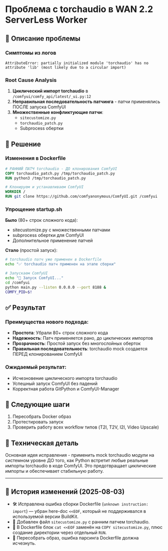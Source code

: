 # Проблема с torchaudio в WAN 2.2 ServerLess Worker

## 🔴 Описание проблемы

### Симптомы из логов

```
AttributeError: partially initialized module 'torchaudio' has no attribute 'lib' (most likely due to a circular import)
```

### Root Cause Analysis

1. **Циклический импорт torchaudio** в `/comfyui/comfy_api/latest/_ui.py:12`
2. **Неправильная последовательность патчинга** - патчи применялись ПОСЛЕ запуска ComfyUI
3. **Множественные конфликтующие патчи**:
    - `sitecustomize.py`
    - `torchaudio_patch.py`
    - Subprocess обертки

## 🔧 Решение

### Изменения в Dockerfile

```dockerfile
# РАННИЙ ПАТЧ torchaudio - ДО клонирования ComfyUI
COPY torchaudio_patch.py /tmp/torchaudio_patch.py
RUN python3 /tmp/torchaudio_patch.py

# Клонируем и устанавливаем ComfyUI
WORKDIR /
RUN git clone https://github.com/comfyanonymous/ComfyUI.git /comfyui
```

### Упрощение startup.sh

**Было** (80+ строк сложного кода):

-   sitecustomize.py с множественными патчами
-   subprocess обертки для ComfyUI
-   Дополнительное применение патчей

**Стало** (простой запуск):

```bash
# torchaudio патч уже применен в Dockerfile
echo "✅ torchaudio патч применен на этапе сборки"

# Запускаем ComfyUI
echo "🎨 Запуск ComfyUI..."
cd /comfyui
python main.py --listen 0.0.0.0 --port 8188 &
COMFY_PID=$!
```

## ✅ Результат

### Преимущества нового подхода:

-   **Простота**: Убрали 80+ строк сложного кода
-   **Надежность**: Патч применяется рано, до циклических импортов
-   **Прозрачность**: Простой запуск без многослойных оберток
-   **Правильная последовательность**: torchaudio mock создается ПЕРЕД клонированием ComfyUI

### Ожидаемый результат:

-   Исчезновение циклического импорта torchaudio
-   Успешный запуск ComfyUI без падений
-   Корректная работа GitPython и ComfyUI-Manager

## 🚀 Следующие шаги

1. Пересобрать Docker образ
2. Протестировать запуск
3. Проверить работу всех workflow типов (T2I, T2V, I2I, Video Upscale)

## 📝 Техническая деталь

Основная идея исправления - применить mock torchaudio модули на системном уровне ДО того, как Python встретит любые реальные импорты torchaudio в коде ComfyUI. Это предотвращает циклические импорты и обеспечивает стабильную работу.

---

## 📜 История изменений (2025-08-03)

-   🛠 Исправлена ошибка сборки Dockerfile (`unknown instruction: import`) — убран here-doc `<<EOF`, который не поддерживался в используемой версии BuildKit.
-   📂 Добавлен файл `sitecustomize.py` с ранним патчем torchaudio.
-   🐋 В Dockerfile блок `cat <<EOF` заменён на `COPY sitecustomize.py`, плюс создание директории через отдельный `RUN`.
-   🔄 Пересобрать образ, ошибка парсинга Dockerfile должна исчезнуть.
